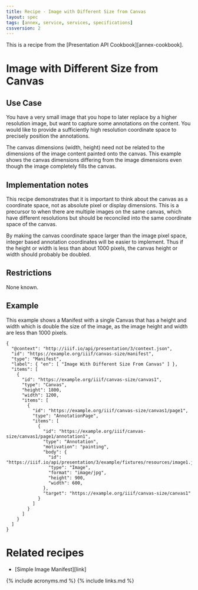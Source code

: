 ```yaml
---
title: Recipe - Image with Different Size from Canvas
layout: spec
tags: [annex, service, services, specifications]
cssversion: 2
---
```


This is a recipe from the [Presentation API Cookbook][annex-cookbook].

# Image with Different Size from Canvas

## Use Case

You have a very small image that you hope to later replace by a higher resolution image, but want to capture some annotations on the content. You would like to provide a sufficiently high resolution coordinate space to precisely position the annotations.

The canvas dimensions (width, height) need not be related to the dimensions of the image content painted onto the canvas. This example shows the canvas dimensions differing from the image dimensions even though the image completely fills the canvas.

## Implementation notes

This recipe demonstrates that it is important to think about the canvas as a coordinate space, not as absolute pixel or display dimensions. This is a precursor to when there are multiple images on the same canvas, which have different resolutions but should be reconciled into the same coordinate space of the canvas. 

By making the canvas coordinate space larger than the image pixel space, integer based annotation coordinates will be easier to implement. Thus if the height or width is less than about 1000 pixels, the canvas height or width should probably be doubled.

## Restrictions

None known.

## Example

This example shows a Manifest with a single Canvas that has a height and width which is double the size of the image, as the image height and width are less than 1000 pixels.

```jsonld
{
  "@context": "http://iiif.io/api/presentation/3/context.json",
  "id": "https://example.org/iiif/canvas-size/manifest",
  "type": "Manifest",
  "label": { "en": [ "Image With Different Size From Canvas" ] },
  "items": [
    {
      "id": "https://example.org/iiif/canvas-size/canvas1",
      "type": "Canvas",
      "height": 1800,
      "width": 1200,
      "items": [
        {
          "id": "https://example.org/iiif/canvas-size/canvas1/page1",
          "type": "AnnotationPage",
          "items": [
            {
              "id": "https://example.org/iiif/canvas-size/canvas1/page1/annotation1",
              "type": "Annotation",
              "motivation": "painting",
              "body": {
                "id": "https://iiif.io/api/presentation/3/example/fixtures/resources/image1.jpg",
                "type": "Image",
                "format": "image/jpg",
                "height": 900,
                "width": 600,
              },
              "target": "https://example.org/iiif/canvas-size/canvas1"
            }
          ]
        }
      ]
    }    
  ]
}
```

# Related recipes

* [Simple Image Manifest][link]

{% include acronyms.md %}
{% include links.md %}
